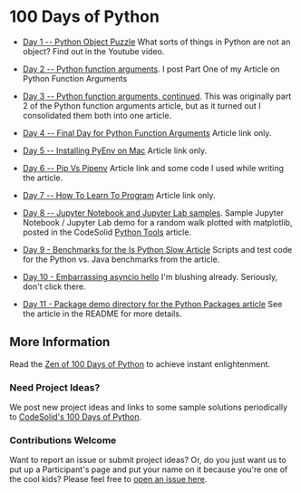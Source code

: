 # 100 Days of Python


* [Day 1 -- Python Object Puzzle](day-01/README.md) 
What sorts of things in Python are not an object?  Find out in the Youtube video.

* [Day 2 -- Python function arguments](day-02/README.md).
I post Part One of my Article on Python Function Arguments

* [Day 3 -- Python function arguments, continued](day-03/README.md).
This was originally part 2 of the Python function arguments article, but as it turned out I consolidated them both into one article.

* [Day 4 -- Final Day for Python Function Arguments](day-04/README.md)
Article link only.

* [Day 5 -- Installing PyEnv on Mac](day-05/README.md)
Article link only.

* [ Day 6 -- Pip Vs Pipenv](day-06/README.md)
Article link and some code I used while writing the article.

* [Day 7 -- How To Learn To Program](day-07/README.md)
Article link only.

* [Day 8 -- Jupyter Notebook and Jupyter Lab samples](day-08/README.md).
Sample Jupyter Notebook / Jupyter Lab demo for a random walk plotted with matplotlib, posted in the CodeSolid [Python Tools](https://codesolid.com/python-tools-the-best-tools-for-learning-and-development/) article.

* [Day 9 - Benchmarks for the Is Python Slow Article](day-09/README.md)
Scripts and test code for the Python vs. Java benchmarks from the article.

* [Day 10 - Embarrassing asyncio hello](day-10/README.md)
I'm blushing already.  Seriously, don't click there.

* [Day 11 - Package demo directory for the Python Packages article](day-11/README.md)
See the article in the README for more details.
## More Information

Read the [Zen of 100 Days of Python](https://codesolid.com/zen-of-100-days-of-python/) to achieve instant enlightenment.

### Need Project Ideas?

We post new project ideas and links to some sample solutions periodically to [CodeSolid's 100 Days of Python](https://codesolid.com/category/100-days-of-python/).

### Contributions Welcome
Want to report an issue or submit project ideas?  Or, do you just want us to put up a Participant's page and put your name on it because you're one of the cool kids?  Please feel free to [open an issue here](https://github.com/CodeSolid/100-days-of-python/issues).
